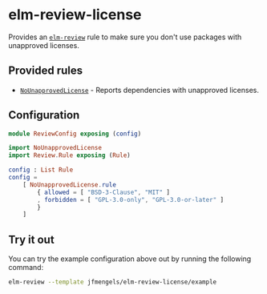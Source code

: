# elm-review-license

Provides an [`elm-review`](https://package.elm-lang.org/packages/jfmengels/elm-review/latest/) rule to make sure you don't use packages with unapproved licenses.


## Provided rules

- [`NoUnapprovedLicense`](https://package.elm-lang.org/packages/jfmengels/elm-review-license/1.0.1/NoUnapprovedLicense) - Reports dependencies with unapproved licenses.


## Configuration

```elm
module ReviewConfig exposing (config)

import NoUnapprovedLicense
import Review.Rule exposing (Rule)

config : List Rule
config =
    [ NoUnapprovedLicense.rule
        { allowed = [ "BSD-3-Clause", "MIT" ]
        , forbidden = [ "GPL-3.0-only", "GPL-3.0-or-later" ]
        }
    ]
```


## Try it out

You can try the example configuration above out by running the following command:

```bash
elm-review --template jfmengels/elm-review-license/example
```
